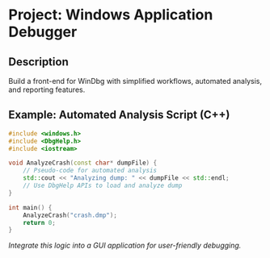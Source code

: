 # Project: Windows Application Debugger

## Description
Build a front-end for WinDbg with simplified workflows, automated analysis, and reporting features.

## Example: Automated Analysis Script (C++)
```cpp
#include <windows.h>
#include <DbgHelp.h>
#include <iostream>

void AnalyzeCrash(const char* dumpFile) {
    // Pseudo-code for automated analysis
    std::cout << "Analyzing dump: " << dumpFile << std::endl;
    // Use DbgHelp APIs to load and analyze dump
}

int main() {
    AnalyzeCrash("crash.dmp");
    return 0;
}
```

*Integrate this logic into a GUI application for user-friendly debugging.*
